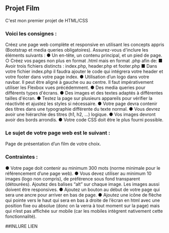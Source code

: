 ## Projet Film

C'est mon premier projet de HTML/CSS

### Voici les consignes :

Créez une page web complète et responsive en utilisant les concepts appris (Bootstrap et media queries obligatoires). Assurez-vous d'inclure les éléments suivants :
  ● Un en-tête, un contenu principal, et un pied de page.
  ○ Créez vos pages non plus en format .html mais en format .php afin de:
  ■ Avoir trois fichiers distincts : index.php, header.php et footer.php
  ■ Dans votre fichier index.php il faudra ajouter le code qui intégrera votre header et votre footer dans votre page index. 
  ● Utilisation d’un logo dans votre navbar. Il peut être aligné à gauche ou au centre. Il faut impérativement utiliser les Flexbox vues précédemment.
  ● Des media queries pour différents types d'écrans.
  ● Des images et des textes adaptés à différentes tailles d'écran.
  ● Testez la page sur plusieurs appareils pour vérifier la réactivité et ajustez les styles si nécessaire.
  ● Votre page devra contenir des titres dans une typographie différente du texte normal.
  ● Vous devrez avoir une hiérarchie des titres (h1, h2, …) logique.
  ● Vos images devront avoir des bords arrondis.
  ● Votre code CSS doit être le plus fourni possible.
  
### Le sujet de votre page web est le suivant : 
  Page de présentation d’un film de votre choix.
  
### Contraintes :
  ● Votre page doit contenir au minimum 300 mots (norme minimale pour le référencement d’une page web).
  ● Vous devez utiliser au minimum 10 images (logo non compris), de préférence sous fond transparent (détourées). Ajoutez des balises “alt” sur chaque image. Les images aussi doivent être responsives.
  ● Ajoutez un bouton au début de votre page qui sera une ancre pour arriver en bas de page.
  ● Ajoutez une icône de flèche qui pointe vers le haut qui sera en bas à droite de l’écran en html avec une position fixe ou absolue (donc on la verra à tout moment sur la page) mais qui n’est pas affichée sur mobile (car les mobiles intègrent nativement cette fonctionnalité). 


##INLURE LIEN

